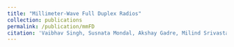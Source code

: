 ```yaml
---
title: "Millimeter-Wave Full Duplex Radios"
collection: publications
permalink: /publication/mmFD
citation: 'Vaibhav Singh, Susnata Mondal, Akshay Gadre, Milind Srivastava, Jeyanandh Paramesh, Swarun Kumar. &quot;Millimeter-Wave Full Duplex Radios.&quot; <i>MobiCom 2020</i>.'
---
```

